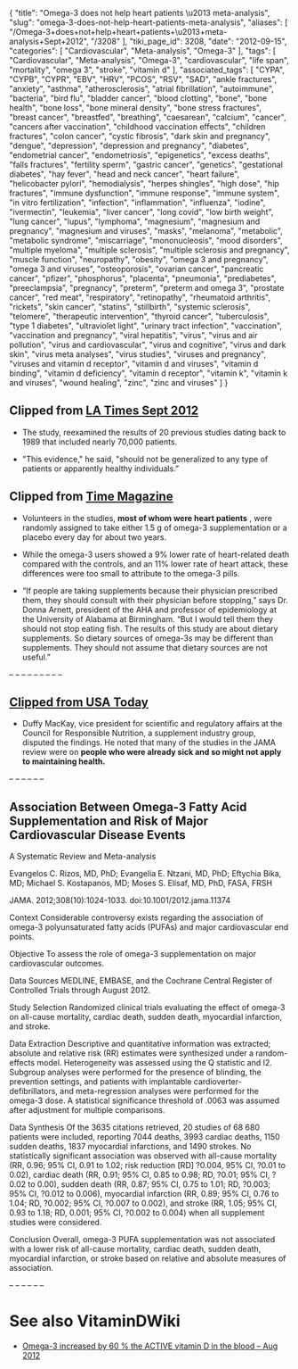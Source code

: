 {
    "title": "Omega-3 does not help heart patients \u2013 meta-analysis",
    "slug": "omega-3-does-not-help-heart-patients-meta-analysis",
    "aliases": [
        "/Omega-3+does+not+help+heart+patients+\u2013+meta-analysis+Sept+2012",
        "/3208"
    ],
    "tiki_page_id": 3208,
    "date": "2012-09-15",
    "categories": [
        "Cardiovascular",
        "Meta-analysis",
        "Omega-3"
    ],
    "tags": [
        "Cardiovascular",
        "Meta-analysis",
        "Omega-3",
        "cardiovascular",
        "life span",
        "mortality",
        "omega 3",
        "stroke",
        "vitamin d"
    ],
    "associated_tags": [
        "CYPA",
        "CYPB",
        "CYPR",
        "EBV",
        "HRV",
        "PCOS",
        "RSV",
        "SAD",
        "ankle fractures",
        "anxiety",
        "asthma",
        "atherosclerosis",
        "atrial fibrillation",
        "autoimmune",
        "bacteria",
        "bird flu",
        "bladder cancer",
        "blood clotting",
        "bone",
        "bone health",
        "bone loss",
        "bone mineral density",
        "bone stress fractures",
        "breast cancer",
        "breastfed",
        "breathing",
        "caesarean",
        "calcium",
        "cancer",
        "cancers after vaccination",
        "childhood vaccination effects",
        "children fractures",
        "colon cancer",
        "cystic fibrosis",
        "dark skin and pregnancy",
        "dengue",
        "depression",
        "depression and pregnancy",
        "diabetes",
        "endometrial cancer",
        "endometriosis",
        "epigenetics",
        "excess deaths",
        "falls fractures",
        "fertility sperm",
        "gastric cancer",
        "genetics",
        "gestational diabetes",
        "hay fever",
        "head and neck cancer",
        "heart failure",
        "helicobacter pylori",
        "hemodialysis",
        "herpes shingles",
        "high dose",
        "hip fractures",
        "immune dysfunction",
        "immune response",
        "immune system",
        "in vitro fertilization",
        "infection",
        "inflammation",
        "influenza",
        "iodine",
        "ivermectin",
        "leukemia",
        "liver cancer",
        "long covid",
        "low birth weight",
        "lung cancer",
        "lupus",
        "lymphoma",
        "magnesium",
        "magnesium and pregnancy",
        "magnesium and viruses",
        "masks",
        "melanoma",
        "metabolic",
        "metabolic syndrome",
        "miscarriage",
        "mononucleosis",
        "mood disorders",
        "multiple myeloma",
        "multiple sclerosis",
        "multiple sclerosis and pregnancy",
        "muscle function",
        "neuropathy",
        "obesity",
        "omega 3 and pregnancy",
        "omega 3 and viruses",
        "osteoporosis",
        "ovarian cancer",
        "pancreatic cancer",
        "pfizer",
        "phosphorus",
        "placenta",
        "pneumonia",
        "prediabetes",
        "preeclampsia",
        "pregnancy",
        "preterm",
        "preterm and omega 3",
        "prostate cancer",
        "red meat",
        "respiratory",
        "retinopathy",
        "rheumatoid arthritis",
        "rickets",
        "skin cancer",
        "statins",
        "stillbirth",
        "systemic sclerosis",
        "telomere",
        "therapeutic intervention",
        "thyroid cancer",
        "tuberculosis",
        "type 1 diabetes",
        "ultraviolet light",
        "urinary tract infection",
        "vaccination",
        "vaccination and pregnancy",
        "viral hepatitis",
        "virus",
        "virus and air pollution",
        "virus and cardiovascular",
        "virus and cognitive",
        "virus and dark skin",
        "virus meta analyses",
        "virus studies",
        "viruses and pregnancy",
        "viruses and vitamin d receptor",
        "vitamin d and viruses",
        "vitamin d binding",
        "vitamin d deficiency",
        "vitamin d receptor",
        "vitamin k",
        "vitamin k and viruses",
        "wound healing",
        "zinc",
        "zinc and viruses"
    ]
}


## Clipped from [LA Times Sept 2012](http://www.latimes.com/news/science/la-sci-omega-3s-heart-health-20120912,0,3265313.story%20)

* The study, reexamined the results of 20 previous studies dating back to 1989 that included nearly 70,000 patients.

* "This evidence," he said, "should not be generalized to any type of patients or apparently healthy individuals.”

## Clipped from [Time Magazine](http://healthland.time.com/2012/09/12/omega-3-supplements-dont-lower-heart-disease-risk-after-all/%20)

* Volunteers in the studies,  **most of whom were heart patients** , were randomly assigned to take either 1.5 g of omega-3 supplementation or a placebo every day for about two years.

* While the omega-3 users showed a 9% lower rate of heart-related death compared with the controls, and an 11% lower rate of heart attack, these differences were too small to attribute to the omega-3 pills.

* “If people are taking supplements because their physician prescribed them, they should consult with their physician before stopping,” says Dr. Donna Arnett, president of the AHA and professor of epidemiology at the University of Alabama at Birmingham. “But I would tell them they should not stop eating fish. The results of this study are about dietary supplements. So dietary sources of omega-3s may be different than supplements. They should not assume that dietary sources are not useful.”

– – – – – – – – – 

## [Clipped from USA Today](http://www.usatoday.com/news/health/story/2012-09-11/heart-omega-3/57750182/1%20)

* Duffy MacKay, vice president for scientific and regulatory affairs at the Council for Responsible Nutrition, a supplement industry group, disputed the findings. He noted that many of the studies in the JAMA review were on  **people who were already sick and so might not apply to maintaining health.** 

– – – – – – 

## Association Between Omega-3 Fatty Acid Supplementation and Risk of Major Cardiovascular Disease Events

A Systematic Review and Meta-analysis

Evangelos C. Rizos, MD, PhD; Evangelia E. Ntzani, MD, PhD; Eftychia Bika, MD; Michael S. Kostapanos, MD; Moses S. Elisaf, MD, PhD, FASA, FRSH

JAMA. 2012;308(10):1024-1033. doi:10.1001/2012.jama.11374 

Context  Considerable controversy exists regarding the association of omega-3 polyunsaturated fatty acids (PUFAs) and major cardiovascular end points.

Objective  To assess the role of omega-3 supplementation on major cardiovascular outcomes.

Data Sources  MEDLINE, EMBASE, and the Cochrane Central Register of Controlled Trials through August 2012.

Study Selection  Randomized clinical trials evaluating the effect of omega-3 on all-cause mortality, cardiac death, sudden death, myocardial infarction, and stroke.

Data Extraction  Descriptive and quantitative information was extracted; absolute and relative risk (RR) estimates were synthesized under a random-effects model. Heterogeneity was assessed using the Q statistic and I2. Subgroup analyses were performed for the presence of blinding, the prevention settings, and patients with implantable cardioverter-defibrillators, and meta-regression analyses were performed for the omega-3 dose. A statistical significance threshold of .0063 was assumed after adjustment for multiple comparisons.

Data Synthesis  Of the 3635 citations retrieved, 20 studies of 68 680 patients were included, reporting 7044 deaths, 3993 cardiac deaths, 1150 sudden deaths, 1837 myocardial infarctions, and 1490 strokes. No statistically significant association was observed with all-cause mortality (RR, 0.96; 95% CI, 0.91 to 1.02; risk reduction <span>[RD]</span> ?0.004, 95% CI, ?0.01 to 0.02), cardiac death (RR, 0.91; 95% CI, 0.85 to 0.98; RD, ?0.01; 95% CI, ?0.02 to 0.00), sudden death (RR, 0.87; 95% CI, 0.75 to 1.01; RD, ?0.003; 95% CI, ?0.012 to 0.006), myocardial infarction (RR, 0.89; 95% CI, 0.76 to 1.04; RD, ?0.002; 95% CI, ?0.007 to 0.002), and stroke (RR, 1.05; 95% CI, 0.93 to 1.18; RD, 0.001; 95% CI, ?0.002 to 0.004) when all supplement studies were considered.

Conclusion  Overall, omega-3 PUFA supplementation was not associated with a lower risk of all-cause mortality, cardiac death, sudden death, myocardial infarction, or stroke based on relative and absolute measures of association.

– – – – – – 

# See also VitaminDWiki

* [Omega-3 increased by 60 % the ACTIVE vitamin D in the blood – Aug 2012](/tags/omega-3-increased-by-60-the-active-vitamin-d-in-the-blood-aug-2012.html)